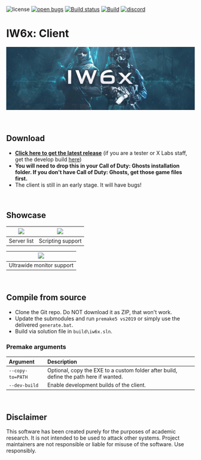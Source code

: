 ![license](https://img.shields.io/github/license/XLabsProject/iw6x-client.svg)
[![open bugs](https://img.shields.io/github/issues/XLabsProject/iw6x-client/bug?label=bugs)](https://github.com/XLabsProject/iw6x-client/issues?q=is%3Aissue+is%3Aopen+label%3Abug)
[![Build status](https://img.shields.io/appveyor/build/XLabsProject/iw6x-client)](https://ci.appveyor.com/project/XLabsProject/iw6x-client/branch/develop)
[![Build](https://img.shields.io/github/workflow/status/XLabsProject/iw6x-client/Build)](https://github.com/XLabsProject/iw6x-client/actions)
[![discord](https://img.shields.io/endpoint?url=https://momo5502.com/iw4x/members-badge.php)](https://discord.gg/sKeVmR3)
<!---
[![patreon](https://img.shields.io/badge/patreon-support-blue.svg?logo=patreon)](https://www.patreon.com/iw4x)
-->

# IW6x: Client

<p align="center">
  <img alig src="assets/github/banner.png?raw=true" />
</p>

<br/>

## Download

- **[Click here to get the latest release](https://ci.appveyor.com/api/projects/XLabsProject/iw6x-client/artifacts/build%2Fbin%2Fx64%2FRelease%2Fiw6x.exe?branch=master&job=Environment%3A%20APPVEYOR_BUILD_WORKER_IMAGE%3DVisual%20Studio%202019%2C%20PREMAKE_ACTION%3Dvs2019%2C%20CI%3D1%3B%20Configuration%3A%20Release)** (if you are a tester or X Labs staff, get the develop build [here](https://ci.appveyor.com/api/projects/XLabsProject/iw6x-client/artifacts/build%2Fbin%2Fx64%2FRelease%2Fiw6x.exe?branch=develop&job=Environment%3A%20APPVEYOR_BUILD_WORKER_IMAGE%3DVisual%20Studio%202019%2C%20PREMAKE_ACTION%3Dvs2019%2C%20CI%3D1%3B%20Configuration%3A%20Release))
- **You will need to drop this in your Call of Duty: Ghosts installation folder. If you don't have Call of Duty: Ghosts, get those game files first.**
- The client is still in an early stage. It will have bugs!

<br/>

## Showcase

| <img src="https://cdn.discordapp.com/attachments/768362250334765067/773279641540231259/iw6x-release.PNG" /> | <img src="https://pbs.twimg.com/media/EmTRxMJWEAIF6a9?format=jpg&name=large" /> |
|:-:|:-:|
| Server list | Scripting support |

| <img src="https://user-images.githubusercontent.com/45299104/101917488-9721ba00-3bc8-11eb-9a2f-11edeff1dda4.jpg" /> |
|:-:|
| Ultrawide monitor support |

<br/>

## Compile from source

- Clone the Git repo. Do NOT download it as ZIP, that won't work.
- Update the submodules and run `premake5 vs2019` or simply use the delivered `generate.bat`.
- Build via solution file in `build\iw6x.sln`.

### Premake arguments

| Argument                    | Description                                    |
|:----------------------------|:-----------------------------------------------|
| `--copy-to=PATH`            | Optional, copy the EXE to a custom folder after build, define the path here if wanted. |
| `--dev-build`               | Enable development builds of the client. |

<br/>

## Disclaimer

This software has been created purely for the purposes of
academic research. It is not intended to be used to attack
other systems. Project maintainers are not responsible or
liable for misuse of the software. Use responsibly.
